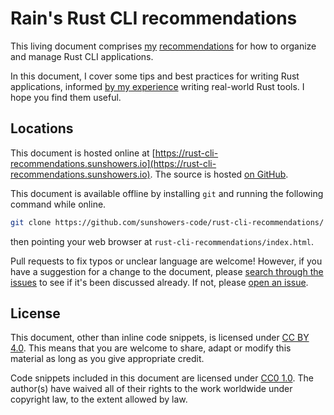 # Rain's Rust CLI recommendations

This living document comprises [my](https://github.com/sunshowers) [recommendations](https://rust-cli-recommendations.sunshowers.io)
for how to organize and manage Rust CLI applications.

In this document, I cover some tips and best practices for writing Rust applications, informed
[by my experience](https://rust-cli-recommendations.sunshowers.io/why-trust.html) writing real-world Rust tools. I hope you find them useful.

## Locations

This document is hosted online at [https://rust-cli-recommendations.sunshowers.io](https://rust-cli-recommendations.sunshowers.io). The source is hosted [on GitHub](https://github.com/sunshowers-code/rust-cli-recommendations).

This document is available offline by installing `git` and running the following command while online.

```sh
git clone https://github.com/sunshowers-code/rust-cli-recommendations/ --branch gh-pages
```

then pointing your web browser at `rust-cli-recommendations/index.html`.


Pull requests to fix typos or unclear language are welcome! However, if you have a suggestion for a change to the document, please [search through the issues] to see if it's been discussed already. If not, please [open an issue].

[search through the issues]: https://github.com/sunshowers-code/rust-cli-recommendations/issues?q=is%3Aissue+sort%3Aupdated-desc
[open an issue]: https://github.com/sunshowers-code/rust-cli-recommendations/issues/new

## License

This document, other than inline code snippets, is licensed under [CC BY 4.0]. This means that you are welcome to share, adapt or modify this material as long as you give appropriate credit.

Code snippets included in this document are licensed under [CC0 1.0]. The author(s) have waived all of their rights to the work worldwide under copyright law, to the extent allowed by law.

[CC BY 4.0]: https://creativecommons.org/licenses/by/4.0/
[CC0 1.0]: https://creativecommons.org/publicdomain/zero/1.0/

